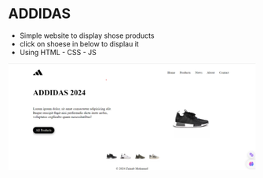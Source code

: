 # ADDIDAS

- Simple website to display shose products
- click on shoese in below to displau it
- Using HTML - CSS - JS


![Home Page](shose.png)
